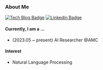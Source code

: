 ### About Me
[![Tech Blog Badge](http://img.shields.io/badge/-Tech%20blog-00AD9F?style=flat-square&logo=netlify&link=https://life-is-also-pizza.tistory.com/)](https://life-is-also-pizza.tistory.com/) [![Linkedin Badge](https://img.shields.io/badge/-LinkedIn-blue?style=flat-square&logo=Linkedin&logoColor=white&link=https://www.linkedin.com/in/kimbyeolhee/)](https://www.linkedin.com/in/kimbyeolhee/)

#### Currently, I am a ...
- (2023.05 ~ present) AI Researcher @AMC

#### Interest
* Natural Language Processing

